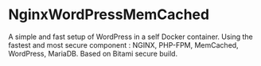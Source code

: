 # NginxWordPressMemCached
A simple and fast setup of WordPress in a self Docker container.
Using the fastest and most secure component : NGINX, PHP-FPM, MemCached, WordPress, MariaDB.
Based on Bitami secure build.
